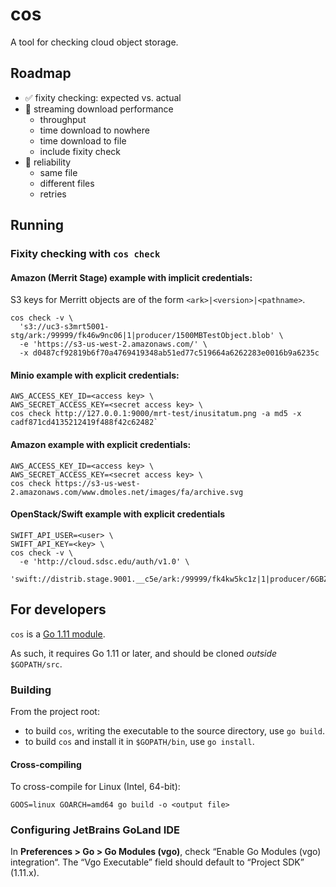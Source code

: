 # cos

A tool for checking cloud object storage.

## Roadmap

- ✅ fixity checking: expected vs. actual
- 🔲 streaming download performance
  - throughput
  - time download to nowhere 
  - time download to file
  - include fixity check
- 🔲 reliability
  - same file
  - different files
  - retries

## Running

### Fixity checking with `cos check`

#### Amazon (Merrit Stage) example with implicit credentials:

S3 keys for Merritt objects are of the form `<ark>|<version>|<pathname>`. 

```
cos check -v \
  's3://uc3-s3mrt5001-stg/ark:/99999/fk46w9nc06|1|producer/1500MBTestObject.blob' \
  -e 'https://s3-us-west-2.amazonaws.com/' \
  -x d0487cf92819b6f70a4769419348ab51ed77c519664a6262283e0016b9a6235c
```

#### Minio example with explicit credentials:

```
AWS_ACCESS_KEY_ID=<access key> \
AWS_SECRET_ACCESS_KEY=<secret access key> \
cos check http://127.0.0.1:9000/mrt-test/inusitatum.png -a md5 -x cadf871cd4135212419f488f42c62482`
```

#### Amazon example with explicit credentials:

```
AWS_ACCESS_KEY_ID=<access key> \
AWS_SECRET_ACCESS_KEY=<secret access key> \
cos check https://s3-us-west-2.amazonaws.com/www.dmoles.net/images/fa/archive.svg
```

#### OpenStack/Swift example with explicit credentials

```
SWIFT_API_USER=<user> \
SWIFT_API_KEY=<key> \
cos check -v \
  -e 'http://cloud.sdsc.edu/auth/v1.0' \
  'swift://distrib.stage.9001.__c5e/ark:/99999/fk4kw5kc1z|1|producer/6GBZeroFile.txt'
```

## For developers

`cos` is a [Go 1.11 module](https://github.com/golang/go/wiki/Modules). 

As such, it requires Go 1.11 or later, and should be cloned _outside_
`$GOPATH/src`.

### Building

From the project root:

- to build `cos`, writing the executable to the source directory, use `go build`.
- to build `cos` and install it in `$GOPATH/bin`, use `go install`.

#### Cross-compiling

To cross-compile for Linux (Intel, 64-bit):

```
GOOS=linux GOARCH=amd64 go build -o <output file>
```

### Configuring JetBrains GoLand IDE

In **Preferences > Go > Go Modules (vgo)**, check “Enable Go Modules (vgo)
integration“. The “Vgo Executable” field should default to “Project SDK”
(1.11.x).

